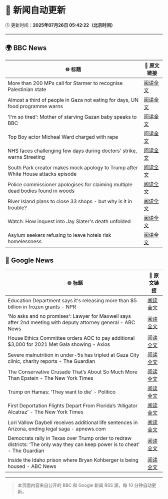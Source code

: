 # 🧠 新闻自动更新

🕒 更新时间：**2025年07月26日 05:42:22（北京时间）**

---

## 🌍 BBC News

| 🌐 标题 | 🔗 原文链接 |
|--------|-------------|
| More than 200 MPs call for Starmer to recognise Palestinian state | [阅读全文](https://www.bbc.com/news/articles/cx202zvygmlo) |
| Almost a third of people in Gaza not eating for days, UN food programme warns | [阅读全文](https://www.bbc.com/news/articles/ckgjg81qqwvo) |
| 'I'm so tired': Mother of starving Gazan baby speaks to BBC | [阅读全文](https://www.bbc.com/news/videos/c4gdg13rrx4o) |
| Top Boy actor Micheal Ward charged with rape | [阅读全文](https://www.bbc.com/news/articles/c04d4k6n5dyo) |
| NHS faces challenging few days during doctors' strike, warns Streeting | [阅读全文](https://www.bbc.com/news/articles/c0epel8gd49o) |
| South Park creator makes mock apology to Trump after White House attacks episode | [阅读全文](https://www.bbc.com/news/articles/cz7l7g21e0yo) |
| Police commissioner apologises for claiming multiple dead bodies found in woods | [阅读全文](https://www.bbc.com/news/articles/c1e0e1wypljo) |
| River Island plans to close 33 shops - but why is it in trouble? | [阅读全文](https://www.bbc.com/news/articles/c873755llwlo) |
| Watch: How inquest into Jay Slater's death unfolded | [阅读全文](https://www.bbc.com/news/videos/cvgegwxg9x0o) |
| Asylum seekers refusing to leave hotels risk homelessness | [阅读全文](https://www.bbc.com/news/articles/cm2l2rn487ko) |

## 📰 Google News

| 🌐 标题 | 🔗 原文链接 |
|--------|-------------|
| Education Department says it's releasing more than $5 billion in frozen grants - NPR | [阅读全文](https://news.google.com/rss/articles/CBMifEFVX3lxTE1pcG52QkxhNFViSVlrTExFOElJVkh5Um9RSV9qU29VZHBXZWx2NUN4VmhkMmU2bmJRLWlXQW1maWFUTHg0XzcwdFpuWDlRUHh6Ui11WmNRdmdraFVyMG9GM3ZSMDVMYTBWb2FXdGJ1QlpVZldRdm9TZTNEejE?oc=5) |
| 'No asks and no promises': Lawyer for Maxwell says after 2nd meeting with deputy attorney general - ABC News | [阅读全文](https://news.google.com/rss/articles/CBMikwFBVV95cUxOWUh2a1Vnc0JDUS1QYnI3M1hJWDFWYTNHNFQxYm85OUNRRExWYzNGSFJKMkpVQU04cElFb01pRTFBV0RnTmM1dzhSOGE0TGFJUkNBM3c4aF85dWpJNHBLNXJ3czM0dnBfUzBTeE1NWTNLaHk3aVJ5VmtPUlVWcHFvWXd1YlYyRHR3dkdVbklkV3ZFOGfSAZgBQVVfeXFMTm85eWZBZjdWb2R6aTlJY3FFNHg4SDdwdlEwQ3l6Yk11blpTbnA3bkpNeDNKUUQ2a1FKdUs5NEFfOHNHZGJHQ3hiWElJbUxmT0JRVGtSQlVISXltVHF6TnZ1eFk2V2p2SEdaODJCbFdhZGZrX0c1QmY3WW9GV0QwM3pVUFp6UlBlanFEb2FzOS04enZRdFJGQ1g?oc=5) |
| House Ethics Committee orders AOC to pay additional $3,000 for 2021 Met Gala showing - Axios | [阅读全文](https://news.google.com/rss/articles/CBMingFBVV95cUxONGh3alFka1phUlFiOVloNXR5REdNS2VQTExDaTdQeDF3RHFvZjJCa1pQNnh2U1NJc1BjMThwZm04VExDR3htVl91VGJYT0Y5aUtGMWxKVEx4TV9RSHY1LXVIXzItSkhjemhOVHVXRHFkcVp2Tkk4d1VYQUtGRXpwa2VrYmFmQ2RJc053WS0ybXdScnJfekZ0d3dVVnBydw?oc=5) |
| Severe malnutrition in under-5s has tripled at Gaza City clinic, charity reports - The Guardian | [阅读全文](https://news.google.com/rss/articles/CBMitgFBVV95cUxNaXVPQ0t5TUdGSF9iR1ZGRDVpbV9tS01sS1FwRndHblFFQWNGZ1dDcW1DVks0TkNtWS1NaUczSU5jWUI5SHVmcTBkUmRRNG1tdHhqVDNBeXpaRTVpOXBTS2tWRjk1RlhPVVFTOVNYeGhpNUt5d2lhbVhibDBnTm9PZjFyV1AwZ0J3bS14eXlmdHQ0ZDhySzU3TFBtazNIUmdhLWllUFFRcEpqU0tLVzhOTlplMk1hdw?oc=5) |
| The Conservative Crusade That’s About So Much More Than Epstein - The New York Times | [阅读全文](https://news.google.com/rss/articles/CBMisAFBVV95cUxPRG9vNkZLRGpiR3YxRThtSWpVQm5aS21Yak9IYzg1M2s0WTNPZWEyV21EUTIyd3Qxb1hmNXFOM05QYWsyRjhHc1dGcmxMdnJTTl8yc0g2ODA1MWdaOUJpYlBZX0xBRUZ6NG0zUm9tSTgyWHVIYnM2YWNTeXc3TGF6OWF4QVVtVGtJVGFFVDVTWTh1bjVFclJnb3NYLXNNcTdadklEWldmbEV6b2Q1bEQyeA?oc=5) |
| Trump on Hamas: ‘They want to die’ - Politico | [阅读全文](https://news.google.com/rss/articles/CBMibkFVX3lxTE9ubUVmV0xsZ3pRVzZuNnc0ajVMc2lYOUd4SXdWUFdNVVR4Qld6bHRQVVVyOGQxQWN6SmRBUHBBbW5uYktWVjlnLUJnTGI3ZXJfMHBzVmdyTThDQTFVc0RGZHpWY3pSSW56ZVUxdHNn?oc=5) |
| First Deportation Flights Depart From Florida’s ‘Alligator Alcatraz’ - The New York Times | [阅读全文](https://news.google.com/rss/articles/CBMiiAFBVV95cUxQd2hpazdiMWU4S3VOUVlaR3FScXFjeWJvY0RLSDk3eTZtZ0s0Y2pVU1VsM1ZoMV8wSzBHODJiYlYzdFFuWnZBeUR3bzZJUDNjaTBSeGJLYXg2VEF6RWk4dUlVbnllTnlUdk0tZnIyd2F4OFpqVkYyQi01SzNCbThFdU9adzg0S1o1?oc=5) |
| Lori Vallow Daybell receives additional life sentences in Arizona, ending legal saga - apnews.com | [阅读全文](https://news.google.com/rss/articles/CBMiswFBVV95cUxPUlN3QVhNSXlpZXkyYlVpc2V5Z3J2Rkl6SVZlQkxXUTR0d29TQWgwaExsM0hlM3VUSzNfdnVjZ2FzaWZZUDNSeXRFTlZPYjhHZlRHN1FubmNHTmJKZTJhNEwtNGtZbldlbXdyREVRZGxmRVg1c3JiV1NkWWRRUGpoRkVqaW5VSTZmcjl1b1VaTFlKdHdJUUJ4RXRKTGc0WldoZXNBeXY2NGxLWjUzQktfS1J5UQ?oc=5) |
| Democrats rally in Texas over Trump order to redraw districts: ‘The only way they can keep power is to cheat’ - The Guardian | [阅读全文](https://news.google.com/rss/articles/CBMimAFBVV95cUxNWDR2SnE5TW1HdVdSX1V3a2UxMXJ4aUd4YVhYaFVENXVuNG9JVTBjNUNXOTVKUmZsSkhDWkM3Slh0QTlId1YyVmp6LThRZ1JvdllKWWI2d2lhd2o0TnI5c2NNQlluRlc4QXJ3RTQ1RjM2Q25aaEpYSUo2VWRoOGFndmpKTFRjMTZ5Zldsb3ZZZWlfbkcxenBpQg?oc=5) |
| Inside the Idaho prison where Bryan Kohberger is being housed - ABC News | [阅读全文](https://news.google.com/rss/articles/CBMikAFBVV95cUxPX0ZxV1ZCVlNLX1Raenhoczk0amNHV3FpSFdURnVsSmplTXU3LWFRYVV2QmNQT0x0X0F5UW1WM09SWjdCVGlPX0E1VDZmbURPdlJkWFJWZk9IdGFCaVNtOHZKLTVtd211dlRaNDhnR1FUV1NKbF9KSzZxb0twUUpoWVJzbnNnUVJlVDdBOGlwenc?oc=5) |

---
> 本页面内容来自公开的 BBC 和 Google 新闻 RSS 源，每 10 分钟自动更新。
